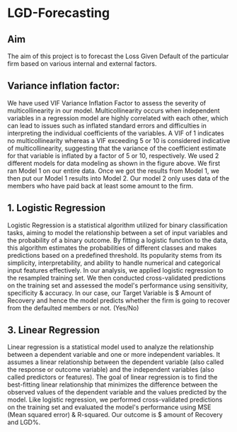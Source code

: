 # LGD-Forecasting

## Aim
The aim of this project is to forecast the Loss Given Default of the particular firm based on various internal and external factors.

## Variance inflation factor:
We have used VIF Variance Inflation Factor to assess the severity of multicollinearity in our
model. Multicollinearity occurs when independent variables in a regression model are highly
correlated with each other, which can lead to issues such as inflated standard errors and difficulties
in interpreting the individual coefficients of the variables. A VIF of 1 indicates no multicollinearity
whereas a VIF exceeding 5 or 10 is considered indicative of multicollinearity, suggesting that the
variance of the coefficient estimate for that variable is inflated by a factor of 5 or 10, respectively.
We used 2 different models for data modeling as shown in the figure above. We first ran Model 1
on our entire data. Once we got the results from Model 1, we then put our Model 1 results into
Model 2. Our model 2 only uses data of the members who have paid back at least some amount to the firm.

## 1. Logistic Regression
Logistic Regression is a statistical algorithm utilized for binary classification tasks,
aiming to model the relationship between a set of input variables and the probability of a
binary outcome. By fitting a logistic function to the data, this algorithm estimates the
probabilities of different classes and makes predictions based on a predefined threshold.
Its popularity stems from its simplicity, interpretability, and ability to handle numerical
and categorical input features effectively. In our analysis, we applied logistic regression
to the resampled training set. We then conducted cross-validated predictions on the
training set and assessed the model's performance using sensitivity, specificity &
accuracy. In our case, our Target Variable is $ Amount of Recovery and hence the
model predicts whether the firm is going to recover from the defaulted members or not.
(Yes/No)

## 3. Linear Regression
Linear regression is a statistical model used to analyze the
relationship between a dependent variable and one or more independent variables. It
assumes a linear relationship between the dependent variable (also called the response or
outcome variable) and the independent variables (also called predictors or features). The
goal of linear regression is to find the best-fitting linear relationship that minimizes the
difference between the observed values of the dependent variable and the values
predicted by the model. Like logistic regression, we performed cross-validated
predictions on the training set and evaluated the model's performance using MSE (Mean
squared error) & R-squared. Our outcome is $ amount of Recovery and LGD%.

